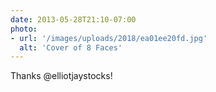 ```yaml
---
date: 2013-05-28T21:10-07:00
photo:
- url: '/images/uploads/2018/ea01ee20fd.jpg'
  alt: 'Cover of 8 Faces'
---
```

Thanks @elliotjaystocks!
